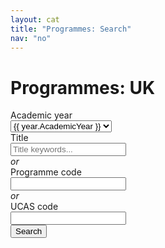 ```yaml
---
layout: cat
title: "Programmes: Search"
nav: "no"
---
```


<h1 class="padTitle">Programmes: UK</h1>

<form action="planResults.html">

  <div class="form-group row">
    <label for="AcademicYear" class="col-sm-2 col-form-labelXX">Academic year</label>
    <div class="col-sm-10">
      <select id="AcademicYear" class="form-control">
        {% assign years = site.data.years %}
        {% for year in years %}
        <option>{{ year.AcademicYear }}</option>
        {% endfor %}
      </select>
    </div>
  </div>

<!-- <p>Search by keyword <b>or</b> programme <b>or</b> UCAS code:</p> -->

  <div class="form-group row noPadxxx">
    <label for="Title" class="col-sm-2 col-form-labelXX">Title</label>
    <div class="col-sm-10">
      <input type="text" class="form-control" id="Title" placeholder="Title keywords...">
    </div>
  </div>

<div><i>or</i></div>

  <div class="form-group row noPadxxx">
    <label for="Programme code" class="col-sm-2 col-form-labelXX">Programme code</label>
    <div class="col-sm-10">
      <input type="text" class="form-control" id="Programme code" >
    </div>
  </div>

<div><i>or</i></div>

  <div class="form-group row">
    <label for="UCAS code" class="col-sm-2 col-form-labelXX">UCAS code</label>
    <div class="col-sm-10">
      <input type="text" class="form-control" id="UCAS code" >
    </div>
  </div>

  <div class="form-group row">
    <div class="col-sm-10 offset-sm-2">
      <button type="submit" class="btn btn-primary">Search</button>
    </div>
  </div>

</form>

